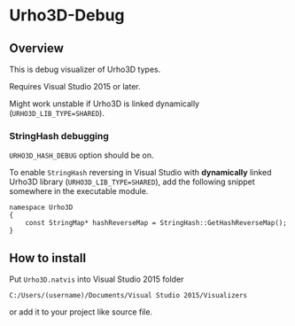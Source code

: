 # Urho3D-Debug

## Overview

This is debug visualizer of Urho3D types.

Requires Visual Studio 2015 or later.

Might work unstable if Urho3D is linked dynamically (`URHO3D_LIB_TYPE=SHARED`).

### StringHash debugging

`URHO3D_HASH_DEBUG` option should be on.

To enable `StringHash` reversing in Visual Studio with **dynamically** linked Urho3D library (`URHO3D_LIB_TYPE=SHARED`), add the following snippet somewhere in the executable module.

```
namespace Urho3D
{
    const StringMap* hashReverseMap = StringHash::GetHashReverseMap();
}
```

## How to install

Put `Urho3D.natvis` into Visual Studio 2015 folder

`C:/Users/(username)/Documents/Visual Studio 2015/Visualizers`

or add it to your project like source file.
